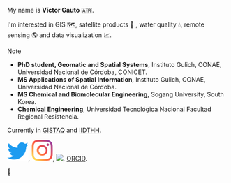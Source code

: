 My name is <b>Víctor Gauto</b> 🇦🇷.

I'm interested in GIS :world_map:, satellite products :satellite:	, water quality :droplet:, remote sensing :earth_americas: and data visualization :chart_with_upwards_trend:.

> [!NOTE]
> + **PhD student, Geomatic and Spatial Systems**, Instituto Gulich, CONAE, Universidad Nacional de Córdoba, CONICET.<br>
> + **MS Applications of Spatial Information**, Instituto Gulich, CONAE, Universidad Nacional de Córdoba.<br>
> + **MS Chemical and Biomolecular Engineering**, Sogang University, South Korea.<br>
> + **Chemical Engineering**, Universidad Tecnológica Nacional Facultad Regional Resistencia.

Currently in [GISTAQ](https://www.facebook.com/GISTAQ) and [IIDTHH](https://iidthh.conicet.gov.ar/).

[<img src='https://raw.githubusercontent.com/CLorant/readme-social-icons/refs/heads/main/medium/colored/twitter.svg'/>](https://twitter.com/vhgauto), [<img src='https://raw.githubusercontent.com/CLorant/readme-social-icons/refs/heads/main/medium/colored/instagram.svg'/>](https://www.instagram.com/vhgauto/), [<img src='https://joinmastodon.org/logos/logo-purple.svg'/>](https://mastodon.social/@vhgauto), [ORCID](https://orcid.org/0000-0001-9960-8558).

:compass:
